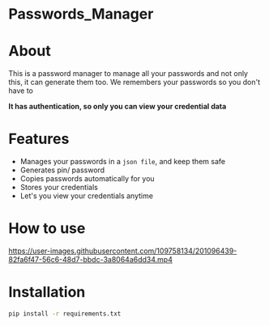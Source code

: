 # Passwords_Manager

# About

This is a password manager to manage all your passwords and not only this, it can generate them too. We remembers your passwords so you don't have to

**It has authentication, so only you can view your credential data**

# Features

* Manages your passwords in a ```json file```, and keep them safe
* Generates pin/ password
* Copies passwords automatically for you
* Stores your credentials
* Let's you view your credentials anytime

# How to use

https://user-images.githubusercontent.com/109758134/201096439-82fa6f47-56c6-48d7-bbdc-3a8064a6dd34.mp4

# Installation

```sh
pip install -r requirements.txt
```
